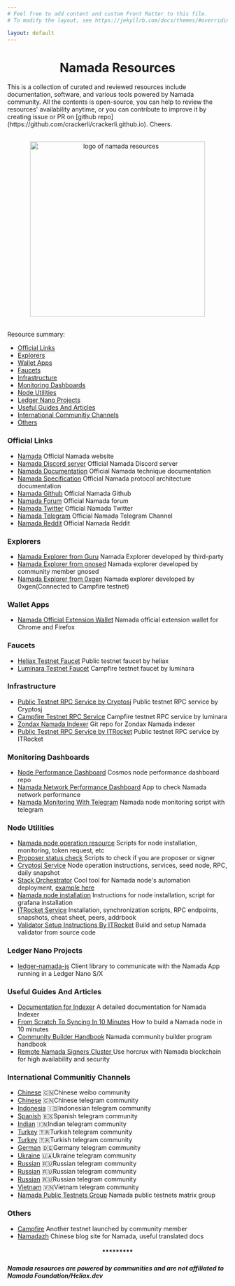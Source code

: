 ```yaml
---
# Feel free to add content and custom Front Matter to this file.
# To modify the layout, see https://jekyllrb.com/docs/themes/#overriding-theme-defaults

layout: default
---
```


<h1 id="namada-resources-powered-by-community-builder"><center>Namada Resources</center></h1>

<p>This is a collection of curated and reviewed resources include documentation, software, and various tools powered by Namada community. All the contents is open-source, you can help to review the resources' availability anytime, or you can contribute to improve it by creating issue or PR on [github repo](https://github.com/crackerli/crackerli.github.io). Cheers.</p>


<p align="center">
  <br>
  <img width="400" src="https://namada.net/assets/opengraph.jpg" alt="logo of namada resources">
  <br>
  <br>
</p>

<p>Resource summary:</p>
<ul>
<li><a href="#namada-official-links">Official Links</a></li>
<li><a href="#explorers">Explorers</a></li>
<li><a href="#wallet-apps">Wallet Apps</a></li>
<li><a href="#faucets">Faucets</a></li>
<li><a href="#infrastructure">Infrastructure</a></li>
<li><a href="#monitoring-dashboards">Monitoring Dashboards</a></li>
<li><a href="#node-utilities">Node Utilities</a></li>
<li><a href="#ledger-projects">Ledger Nano Projects</a></li>
<li><a href="#useful-guides-and-articles">Useful Guides And Articles</a></li>
<li><a href="#international-community-channels">International Communitiy Channels</a></li>
<li><a href="#other-community-resource">Others</a></li>
</ul>

<h3 id="namada-official-links">Official Links</h3>
<ul>
<li><a href="https://namada.net/">Namada</a> Official Namada website</li>
<li><a href="https://discord.com/invite/namada">Namada Discord server</a> Official Namada Discord server</li>
<li><a href="https://docs.namada.net/">Namada Documentation</a> Official Namada technique documentation</li>
<li><a href="https://specs.namada.net/">Namada Specification</a> Official Namada protocol architecture documentation</li>
<li><a href="https://github.com/anoma/namada">Namada Github</a> Official Namada Github</li>
<li><a href="https://forum.namada.net/">Namada Forum</a> Official Namada forum</li>
<li><a href="https://twitter.com/namada">Namada Twitter</a> Official Namada Twitter</li>
<li><a href="https://t.me/namadaprotocol">Namada Telegram</a> Official Namada Telegram Channel</li>
<li><a href="https://www.reddit.com/r/Namada/">Namada Reddit</a> Official Namada Reddit</li>
</ul>

<h3 id="explorers">Explorers</h3>
<ul>
<li><a href="https://namada.explorers.guru/">Namada Explorer from Guru</a> Namada Explorer developed by third-party</li>
<li><a href="https://namadaexplorer.com/">Namada Explorer from gnosed</a> Namada explorer developed by community member gnosed</li>
<li><a href="https://namada-explorer.0xgen.online/">Namada Explorer from 0xgen</a> Namada explorer developed by 0xgen(Connected to Campfire testnet)</li>
</ul>

<h3 id="wallet-apps">Wallet Apps</h3>
<ul>
<li><a href="https://namada.net/extension">Namada Official Extension Wallet</a> Namada official extension wallet for Chrome and Firefox</li>
</ul>

<h3 id="faucets">Faucets</h3>
<ul>
<li><a href="https://faucet.heliax.click/">Heliax Testnet Faucet</a> Public testnet faucet by heliax</li>
<li><a href="https://validatornet.luminara.icu/">Luminara Testnet Faucet</a> Campfire testnet faucet by luminara</li>
</ul>

<h3 id="infrastructure">Infrastructure</h3>
<ul>
<li><a href="https://namadarpc1.cryptosj.net/">Public Testnet RPC Service by Cryptosj</a> Public testnet RPC service by Cryptosj</li>
<li><a href="https://rpc.luminara.icu/">Campfire Testnet RPC Service</a> Campfire testnet RPC service by luminara</li>
<li><a href="https://github.com/zondax/namadexer">Zondax Namada Indexer</a> Git repo for Zondax Namada indexer</li>
<li><a href="https://namada-testnet-rpc.itrocket.net/">Public Testnet RPC Service by ITRocket</a> Public testnet RPC service by ITRocket</li>
</ul>

<h3 id="monitoring-dashboards">Monitoring Dashboards</h3>
<ul>
<li><a href="https://github.com/kj89/cosmos_node_monitoring">Node Performance Dashboard</a> Cosmos node performance dashboard repo</li>
<li><a href="https://node75.org/mon/d/namada-testnet/namada-testnet-dashboard?orgId=1&refresh=15m">Namada Network Performance Dashboard</a> App to check Namada network performance</li>
<li><a href="https://github.com/itrocket-team/testnet_guides/tree/main/namada/monitoring">Namada Monitoring With Telegram</a> Namada node monitoring script with telegram</li>
</ul>

<h3 id="node-utilities">Node Utilities</h3>
<ul>
<li><a href="https://github.com/nodersteam/noderslabs/tree/main/NAMADA">Namada node operation resource</a> Scripts for node installation, monitoring, token request, etc</li>
<li><a href="https://github.com/encipher88/namada">Proposer status check</a> Scripts to check if you are proposer or signer</li>
<li><a href="https://cryptosj.net/namadaservice.html">Cryptosj Service</a> Node operation instructions, services, seed node, RPC, daily snapshot</li>
<li><a href="https://github.com/vknowable/stack-orchestrator">Stack Orchestrator</a> Cool tool for Namada node's automation deployment, <a href="https://www.notion.so/From-scratch-to-syncing-in-10-minutes-c0a56b34cdec447fbe2a5cd8f559f0bb">example here</a></li>
<li><a href="https://github.com/systemd-run/manuals/tree/main/namada">Namada node installation</a> Instructions for node installation, script for grafana installation</li>
<li><a href="https://itrocket.net/services/testnet/namada/">ITRocket Service</a> Installation, synchronization scripts, RPC endpoints, snapshots, cheat sheet, peers, addrbook</li>
<li><a href="https://github.com/itrocket-team/testnet_guides/tree/main/namada">Validator Setup Instructions By ITRocket</a> Build and setup Namada validator from source code</li>
</ul>

<h3 id="ledger-projects">Ledger Nano Projects</h3>
<ul>
<li><a href="https://socket.dev/npm/package/@zondax/ledger-namada">ledger-namada-js</a> Client library to communicate with the Namada App running in a Ledger Nano S/X
</li>
</ul>

<h3 id="useful-guides-and-articles">Useful Guides And Articles</h3>
<ul>
<li><a href="https://github.com/Zondax/namadexer/tree/main/docs">Documentation for Indexer</a> A detailed documentation for Namada Indexer</li>
<li><a href="https://www.notion.so/From-scratch-to-syncing-in-10-minutes-c0a56b34cdec447fbe2a5cd8f559f0bb">From Scratch To Syncing In 10 Minutes</a> How to build a Namada node in 10 minutes</li>
<li><a href="https://namada.net/community/docs/community-builder-handbook">Community Builder Handbook</a> Namada community builder program handbook</li>
<li><a href="https://hackmd.io/@mLfyGjG0Qga6LNmJro90zQ/SJSXMg6Sa">Remote Namada Signers Cluster </a> Use horcrux with Namada blockchain for high availability and security</li>
</ul>

<h3 id="international-community-channels">International Communitiy Channels</h3>
<ul>
<li><a href="https://m.weibo.cn/profile/2218787961">Chinese</a> 🇨🇳Chinese weibo community</li>
<li><a href="https://t.me/Namada_china">Chinese</a> 🇨🇳Chinese telegram community</li>
<li><a href="https://t.me/namada_id">Indonesia</a>  🇮🇩Indonesian telegram community</li>
<li><a href="https://t.me/namada_es">Spanish</a> 🇪🇸Spanish telegram community</li>
<li><a href="https://t.me/NamadaIndia">Indian</a> 🇮🇳Indian telegram community</li>
<li><a href="https://t.me/namadaturkey">Turkey</a> 🇹🇷Turkish telegram community</li>
<li><a href="https://t.me/NamadaTR">Turkey</a> 🇹🇷Turkish telegram community</li>
<li><a href="https://t.me/namada_german">German</a> 🇩🇪Germany telegram community</li>
<li><a href="https://t.me/Namada_Ukraine">Ukraine</a> 🇺🇦Ukraine telegram community</li>
<li><a href="https://t.me/Namada_CIS">Russian</a> 🇷🇺Russian telegram community</li>
<li><a href="https://t.me/namadaru">Russian</a> 🇷🇺Russian telegram community</li>
<li><a href="https://t.me/namada_rus/">Russian</a> 🇷🇺Russian telegram community</li>
<li><a href="https://t.me/namadavietnam">Vietnam</a> 🇻🇳Vietnam telegram community</li>
<li><a href="https://matrix.to/#/#namada-public-testnets:matrix.org">Namada Public Testnets Group</a> Namada public testnets matrix group</li>
</ul>

<h3 id="other-community-resource">Others</h3>
<ul>
<li><a href="https://www.notion.so/Campfire-testnet-5e4c1df53ab64b818a55bfcf36ccc550?pvs=4">Campfire</a> Another testnet launched by community member</li>
<li><a href="https://www.namadazh.com/">Namadazh</a> Chinese blog site for Namada, useful translated docs</li>
</ul>

<h4><center>
*********
</center></h4>

<h5 id="namada-resources-are-powered-by-community">Namada resources are powered by communities and are not affiliated to Namada Foundation/Heliax.dev
</h5>
